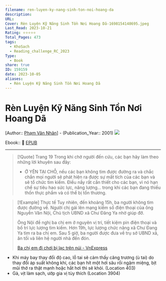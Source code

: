 ```yaml
---
filename: ren-luyen-ky-nang-sinh-ton-noi-hoang-da
description: 
URL: 
Cover: Rèn Luyện Kỹ Năng Sinh Tồn Nơi Hoang Dã-1698154148695.jpeg
Last_Read: 2023-10-21
Rating: ⭐⭐⭐⭐⭐
Total_Pages: 473
tags:
  - KhoSach
  - Reading_challenge_RC_2023
Type:
  - Book
share: true
ID: 159159
date: 2023-10-05
aliases:
  - Rèn Luyện Kỹ Năng Sinh Tồn Nơi Hoang Dã
---
```


# Rèn Luyện Kỹ Năng Sinh Tồn Nơi Hoang Dã
[Author:: [Phạm Văn Nhân](Ph%E1%BA%A1m%20V%C4%83n%20Nh%C3%A2n.md)] - (Publication_Year:: 2001)
![](https://i.imgur.com/4VsDe5N.png)

Ebook:: 📘 [EPUB](https://onedrive.live.com/download?resid=E92BC60129512289%21144&authkey=!AK_j7nwtSi7tGlU)


---

> [!Quote] Trang 19
> Trong khi chờ người đến cứu, các bạn hãy làm theo những lời khuyên sau đây:  
> - Ở YÊN TẠI CHỖ, nếu các bạn không tìm được đường ra và chắc chắn mọi người sẽ phát hiện ra được sự mất tích của các bạn và sẽ tổ chức tìm kiếm. Điều nầy rất cần thiết cho các bạn, vì nó hạn chế sự tiêu hao sức lực, năng lượng... trong khi các bạn đang thiếu thốn thực phẩm và có thể bị tổn thương.



> [!Example] Thực tế
> Tuy nhiên, đến khoảng 15h, ba người không tìm được đường về. Người chị gái lên mạng kiếm số điện thoại của ông Nguyễn Văn Nội, Chủ tịch UBND xã Chư Đăng Ya nhờ giúp đỡ.
> 
> Ông Nội đề nghị ba chị em ở nguyên vị trí, tiết kiệm pin điện thoại và bố trí lực lượng tìm kiếm. Hơn 19h, lực lượng chức năng xã Chư Đang Ya tìm ra ba chị em. Sau 5 giờ, ba người được đưa về trụ sở UBND xã, ăn tối và liên hệ người nhà đến đón.
> 
> [Ba chị em đi chơi bị lạc trên núi - VnExpress](https://vnexpress.net/ba-chi-em-di-choi-bi-lac-tren-nui-4657060.html)

- Khi máy bay thay đổi độ cao, lỗ tai sẽ cảm thấy căng trương (ù tai) do thay đổi áp suất không khí, các bạn hít một hơi sâu rồi ngậm miệng, bịt mũi thở ra thật mạnh hoặc hắt hơi thì sẽ khỏi. (Location 403)
- Gà, vịt làm sạch, ướp gia vị tùy thích (Location 3904)